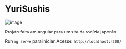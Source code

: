 # YuriSushis

![image](https://user-images.githubusercontent.com/37447913/120901673-c282e000-c612-11eb-9d3c-7554e9950735.png)

Projeto feito em angular para um site de rodízio japonês.


Run `ng serve` para iniciar. Acesse: `http://localhost:4200/`


